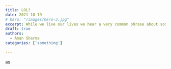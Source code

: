 ```yaml
---
title: LOL?
date: 2021-10-19
# hero: "/images/hero-3.jpg"
excerpt: While we live our lives we hear a very common phrase about someone. "He has lost his spark." But what is this spark and how do you get it back once your lose it? Let's delve deeper...
draft: true
authors:
  - Aman Sharma
categories: ['something']

---
```

as